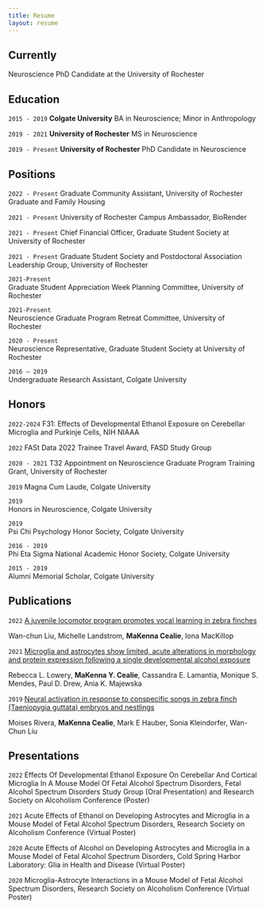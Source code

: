 ```yaml
---
title: Resume
layout: resume
---
```



## Currently

Neuroscience PhD Candidate at the University of Rochester

## Education

`2015 - 2019`
__Colgate University__
BA in Neuroscience;
Minor in Anthropology

`2019 - 2021`
__University of Rochester__
MS in Neuroscience 

`2019 - Present`
__University of Rochester__
PhD Candidate in Neuroscience 

## Positions

`2022 - Present`
Graduate Community Assistant, University of Rochester Graduate and Family Housing

`2021 - Present`
University of Rochester Campus Ambassador, BioRender

`2021 - Present`
Chief Financial Officer, Graduate Student Society at University of Rochester

`2021 - Present`
Graduate Student Society and Postdoctoral Association Leadership Group, University of Rochester

`2021-Present`				
Graduate Student Appreciation Week Planning Committee, University of Rochester

`2021-Present`	
Neuroscience Graduate Program Retreat Committee, University of Rochester

`2020 - Present`	
Neuroscience Representative, Graduate Student Society at University of Rochester

`2016 – 2019`		
Undergraduate Research Assistant, Colgate University


## Honors

`2022-2024`
F31: Effects of Developmental Ethanol Exposure on Cerebellar Microglia and Purkinje Cells, NIH NIAAA 

`2022`
FASt Data 2022 Trainee Travel Award, FASD Study Group

`2020 - 2021`
T32 Appointment on Neuroscience Graduate Program Training Grant, University of Rochester

`2019`
Magna Cum Laude, Colgate University

`2019`				
Honors in Neuroscience, Colgate University

`2019`				
Psi Chi Psychology Honor Society, Colgate University

`2016 - 2019`			
Phi Eta Sigma National Academic Honor Society, Colgate University

`2015 - 2019`			
Alumni Memorial Scholar, Colgate University


## Publications

`2022`
[A juvenile locomotor program promotes vocal learning in zebra finches](https://www.nature.com/articles/s42003-022-03533-3)

Wan-chun Liu, Michelle Landstrom, **MaKenna Cealie**, Iona MacKillop 

`2021`
[Microglia and astrocytes show limited, acute alterations in morphology and protein expression following a single developmental alcohol exposure](https://pubmed.ncbi.nlm.nih.gov/33606320/)

Rebecca L. Lowery, **MaKenna Y. Cealie**, Cassandra E. Lamantia, Monique S. Mendes, Paul D. Drew, Ania K. Majewska


`2019`
[Neural activation in response to conspecific songs in zebra finch (Taeniopygia guttata) embryos and nestlings](https://pubmed.ncbi.nlm.nih.gov/30601425/)

Moises Rivera, **MaKenna Cealie**, Mark E Hauber, Sonia Kleindorfer, Wan-Chun Liu 


## Presentations

`2022`
Effects Of Developmental Ethanol Exposure On Cerebellar And Cortical Microglia In A Mouse Model Of Fetal Alcohol Spectrum Disorders, 
Fetal Alcohol Spectrum Disorders Study Group (Oral Presentation) and Research Society on Alcoholism Conference (Poster)

`2021`
Acute Effects of Ethanol on Developing Astrocytes and Microglia in a Mouse Model of Fetal Alcohol Spectrum Disorders, 
Research Society on Alcoholism Conference (Virtual Poster)

`2020`
Acute Effects of Alcohol on Developing Astrocytes and Microglia in a Mouse Model of Fetal Alcohol Spectrum Disorders, 
Cold Spring Harbor Laboratory: Glia in Health and Disease (Virtual Poster)

`2020`
Microglia-Astrocyte Interactions in a Mouse Model of Fetal Alcohol Spectrum Disorders, 
Research Society on Alcoholism Conference (Virtual Poster)







